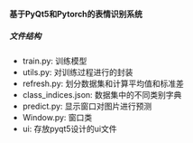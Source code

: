 #### 基于PyQt5和Pytorch的表情识别系统

##### 文件结构
* train.py: 训练模型
* utils.py: 对训练过程进行的封装
* refresh.py: 划分数据集和计算平均值和标准差
* class_indices.json: 数据集中的不同类别字典
* predict.py: 显示窗口对图片进行预测
* Window.py: 窗口类
* ui: 存放pyqt5设计的ui文件
